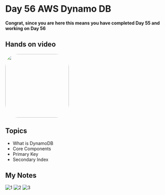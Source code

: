 # Day 56 AWS Dynamo DB 

**Congrat, since you are here this means you have completed Day 55 and working on Day 56**

## Hands on video
<a href="https://youtu.be/uipstciGPU0">
<img src="https://i3.ytimg.com/vi/uipstciGPU0/hqdefault.jpg" align="center" width="200" style="border-radius:40px" />
</a>

## Topics
  - What is DynamoDB
  - Core Components
  - Primary Key
  - Secondary Index

## My Notes
  ![1](https://user-images.githubusercontent.com/41295276/127441637-07fcd4cb-8b41-45db-9069-489c8683aa4b.jpeg)
  ![2](https://user-images.githubusercontent.com/41295276/127441651-e81a0287-eaff-4d73-aafd-833e5b9c6a38.jpeg)
  ![3](https://user-images.githubusercontent.com/41295276/127441655-8a1f4900-73bb-4b0d-af4f-1c508c952ba1.jpeg)

